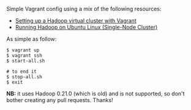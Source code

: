 Simple Vagrant config using a mix of the following resources:

* [Setting up a Hadoop virtual cluster with Vagrant ](http://cscarioni.blogspot.ch/2012/09/setting-up-hadoop-virtual-cluster-with.html)
* [Running Hadoop on Ubuntu Linux (Single-Node Cluster)](http://www.michael-noll.com/tutorials/running-hadoop-on-ubuntu-linux-single-node-cluster/)

As simple as follow:

    $ vagrant up
    $ vagrant ssh
    $ start-all.sh
    
    # to end it
    $ stop-all.sh
    $ exit

**NB:** it uses Hadoop 0.21.0 (which is old) and is not supported, so don't bother creating any pull requests. Thanks!
